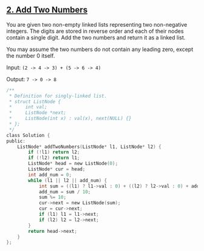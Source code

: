 ## [2. Add Two Numbers](https://leetcode.com/problems/add-two-numbers/#/description)

You are given two non-empty linked lists representing two non-negative integers. The digits are stored in reverse order and each of their nodes contain a single digit. Add the two numbers and return it as a linked list.

You may assume the two numbers do not contain any leading zero, except the number 0 itself.

Input: `(2 -> 4 -> 3) + (5 -> 6 -> 4)`

Output: `7 -> 0 -> 8`

```c
/**
 * Definition for singly-linked list.
 * struct ListNode {
 *     int val;
 *     ListNode *next;
 *     ListNode(int x) : val(x), next(NULL) {}
 * };
 */
class Solution {
public:
    ListNode* addTwoNumbers(ListNode* l1, ListNode* l2) {
        if (!l1) return l2;
        if (!l2) return l1;
        ListNode* head = new ListNode(0);
        ListNode* cur = head;
        int add_num = 0;
        while (l1 || l2 || add_num) {
            int sum = ((l1) ? l1->val : 0) + ((l2) ? l2->val : 0) + add_num;
            add_num = sum / 10;
            sum %= 10;
            cur->next = new ListNode(sum);
            cur = cur->next;
            if (l1) l1 = l1->next;
            if (l2) l2 = l2->next;
        }
        return head->next;
    }
};
```
